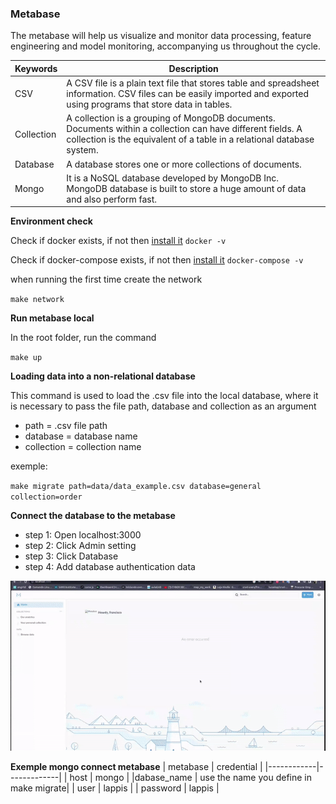 ### Metabase

The metabase will help us visualize and monitor data processing, feature engineering and model monitoring, accompanying us throughout the cycle.

| Keywords   | Description                                                                                                                                                                          |
| ---------- | ------------------------------------------------------------------------------------------------------------------------------------------------------------------------------------ |
| CSV        | A CSV file is a plain text file that stores table and spreadsheet information. CSV files can be easily imported and exported using programs that store data in tables.               |
| Collection | A collection is a grouping of MongoDB documents. Documents within a collection can have different fields. A collection is the equivalent of a table in a relational database system. |
| Database   | A database stores one or more collections of documents.                                                                                                                              |
| Mongo      | It is a NoSQL database developed by MongoDB Inc. MongoDB database is built to store a huge amount of data and also perform fast.                                                     |

**Environment check**

Check if docker exists, if not then [install it](https://docs.docker.com/engine/install/ubuntu/)
`docker -v `

Check if docker-compose exists, if not then [install it](https://docs.docker.com/compose/install/)
`docker-compose -v `

when running the first time create the network

`make network`

**Run metabase local**

In the root folder, run the command

`make up`

**Loading data into a non-relational database**

This command is used to load the .csv file into the local database, where it is necessary to pass the file path, database and collection as an argument

- path = .csv file path
- database = database name
- collection = collection name

exemple:

`make migrate path=data/data_example.csv database=general  collection=order`

**Connect the database to the metabase**

- step 1: Open localhost:3000
- step 2: Click Admin setting
- step 3: Click Database
- step 4: Add database authentication data

![](https://raw.githubusercontent.com/francisco1code/Files/main/a.gif)

**Exemple mongo connect metabase**
| metabase | credential |
|------------|-------------|
| host | mongo |
|dabase_name | use the name you define in make migrate|
| user | lappis |
| password | lappis |

